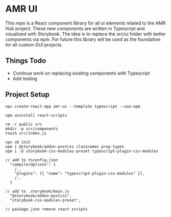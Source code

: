 # AMR UI
This repo is a React component library for all ui elements related to the AMR Hub project.
These new components are written in Typescript and visualized with Storybook.
The idea is to replace the src/ui folder with better components via npm.
For future this library will be used as the foundation for all custom GUI projects.

## Things Todo
- Continue work on replacing existing components with Typescript
- Add testing


## Project Setup
```
npx create-react-app amr-ui --template typescript --use-npm

npm uninstall react-scripts

rm -r public src
mkdir -p src/components
touch src/index.js

npx sb init
npm i @storybook/addon-postcss classnames prop-types
npm i -D storybook-css-modules-preset typescript-plugin-css-modules

// add to tsconfig.json
  "compilerOptions": {
    /..
    "plugins": [{ "name": "typescript-plugin-css-modules" }],
    /..
  }

// add to .storybook/main.js
  "@storybook/addon-postcss",
  "storybook-css-modules-preset",
  
// package.json remove react scripts

